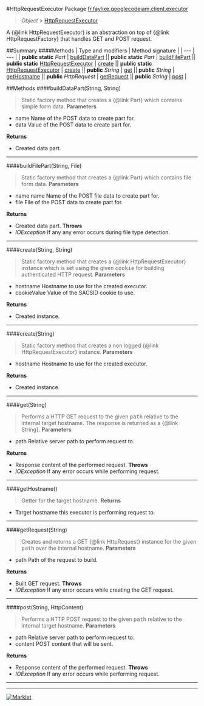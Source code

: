 #HttpRequestExecutor
Package [fr.faylixe.googlecodejam.client.executor](README.md)<br>

> *Object* > [HttpRequestExecutor](HttpRequestExecutor.md)

<p>A {@link HttpRequestExecutor} is an abstraction
 on top of {@link HttpRequestFactory} that handles
 GET and POST request.</p>

##Summary
####Methods
| Type and modifiers | Method signature |
| --- | --- |
| **public static** *Part* | [buildDataPart](#builddatapartstring-string) || **public static** *Part* | [buildFilePart](#buildfilepartstring-file) || **public static** [HttpRequestExecutor](HttpRequestExecutor.md) | [create](#createstring-string) || **public static** [HttpRequestExecutor](HttpRequestExecutor.md) | [create](#createstring) || **public** *String* | [get](#getstring) || **public** *String* | [getHostname](#gethostname) || **public** *HttpRequest* | [getRequest](#getrequeststring) || **public** *String* | [post](#poststring-httpcontent) |

##Methods
####buildDataPart(String, String)
> Static factory method that creates a {@link Part} which contains
 simple form data.
**Parameters**
* name Name of the POST data to create part for.
* data Value of the POST data to create part for.

**Returns**
* Created data part.

---

####buildFilePart(String, File)
> Static factory method that creates a {@link Part} which contains
 file form data.
**Parameters**
* name name Name of the POST file data to create part for.
* file File of the POST data to create part for.

**Returns**
* Created data part.
**Throws**
* *IOException* If any any error occurs during file type detection.

---

####create(String, String)
> Static factory method that creates a {@link HttpRequestExecutor} instance
 which is set using the given <tt>cookie</tt> for building authenticated
 HTTP request.
**Parameters**
* hostname Hostname to use for the created executor.
* cookieValue Value of the SACSID cookie to use.

**Returns**
* Created instance.

---

####create(String)
> Static factory method that creates a non logged
 {@link HttpRequestExecutor} instance.
**Parameters**
* hostname Hostname to use for the created executor.

**Returns**
* Created instance.

---

####get(String)
> Performs a HTTP GET request to the given <tt>path</tt>
 relative to the internal target hostname. The response
 is returned as a {@link String}.
**Parameters**
* path Relative server path to perform request to.

**Returns**
* Response content of the performed request.
**Throws**
* *IOException* If any error occurs while performing request.

---

####getHostname()
> Getter for the target hostname.
**Returns**
* Target hostname this executor is performing request to.

---

####getRequest(String)
> Creates and returns a GET {@link HttpRequest} instance
 for the given <tt>path</tt> over the internal hostname.
**Parameters**
* path Path of the request to build.

**Returns**
* Built GET request.
**Throws**
* *IOException* If any error occurs while creating the GET request.

---

####post(String, HttpContent)
> Performs a HTTP POST request to the given <tt>path</tt>
 relative to the internal target hostname.
**Parameters**
* path Relative server path to perform request to.
* content POST content that will be sent.

**Returns**
* Response content of the performed request.
**Throws**
* *IOException* If any error occurs while performing request.

---

---

[![Marklet](https://img.shields.io/badge/Generated%20by-Marklet-green.svg)](https://github.com/Faylixe/marklet)